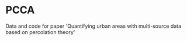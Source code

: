# PCCA
Data and code for paper 'Quantifying urban areas with multi-source data based on percolation theory'
